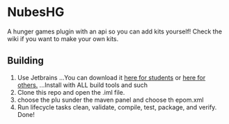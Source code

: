 NubesHG
=======

A hunger games plugin with an api so you can add kits yourself!
Check the wiki if you want to make your own kits.


## Building

1. Use Jetbrains
...You can download it [here for students](https://www.jetbrains.com/student/) or [here for others.](https://www.jetbrains.com/idea/)
...Install with ALL build tools and such
2. Clone this repo and open the .iml file.
3. choose the plu sunder the maven panel and choose th epom.xml
4. Run lifecycle tasks clean, validate, compile, test, package, and verify.
Done!
